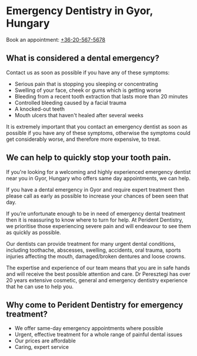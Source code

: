 # Emergency Dentistry in Gyor, Hungary

Book an appointment: <a href="tel:+36-20-567-5678">+36-20-567-5678</a>

## What is considered a dental emergency?
Contact us as soon as possible if you have any of these symptoms:

 * Serious pain that is stopping you sleeping or concentrating
 * Swelling of your face, cheek or gums which is getting worse
 * Bleeding from a recent tooth extraction that lasts more than 20 minutes
 * Controlled bleeding caused by a facial trauma
 * A knocked-out teeth
 * Mouth ulcers that haven't healed after several weeks

It is extremely important that you contact an emergency dentist as soon as possible if you have any of these symptoms, otherwise the symptoms could get considerably worse, and therefore more expensive, to treat.

## We can help to quickly stop your tooth pain.

If you're looking for a welcoming and highly experienced emergency dentist near you in Gyor, Hungary who offers same day appointments, we can help.

If you have a dental emergency in Gyor and require expert treatment then please call as early as possible to increase your chances of been seen that day.

If you’re unfortunate enough to be in need of emergency dental treatment then it is reassuring to know where to turn for help. At Perident Dentistry, we prioritise those experiencing severe pain and will endeavour to see them as quickly as possible.

Our dentists can provide treatment for many urgent dental conditions, including toothache, abscesses, swelling, accidents, oral trauma, sports injuries affecting the mouth, damaged/broken dentures and loose crowns.

The expertise and experience of our team means that you are in safe hands and will receive the best possible attention and care. Dr Peresztegi has over 20 years extensive cosmetic, general and emergency dentistry experience that he can use to help you.

## Why come to Perident Dentistry for emergency treatment?
 * We offer same-day emergency appointments where possible
 * Urgent, effective treatment for a whole range of painful dental issues
 * Our prices are affordable
 * Caring, expert service
